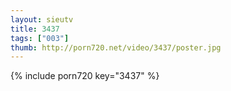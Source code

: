```yaml
--- 
layout: sieutv
title: 3437
tags: ["003"]
thumb: http://porn720.net/video/3437/poster.jpg
---
```

{% include porn720 key="3437" %} 
